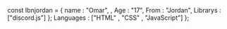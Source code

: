 const Ibnjordan =
 { name : "Omar",
, Age : "17",
 From : "Jordan",
 Librarys : ["discord.js"] 
}; 
Languages : ["HTML" , "CSS" , "JavaScript"]
};
